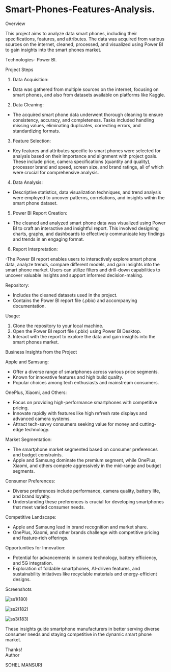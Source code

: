 # Smart-Phones-Features-Analysis.
Overview


This project aims to analyze data smart phones, including their specifications, features, and attributes. The data was acquired from various sources on the internet, cleaned, processed, and visualized using Power BI to gain insights into the smart phones market.


Technologies- Power BI.



Project Steps

1. Data Acquisition:

- Data was gathered from multiple sources on the internet, focusing on smart phones, and also from datasets available on platforms like Kaggle.

2. Data Cleaning:

- The acquired smart phone data underwent thorough cleaning to ensure consistency, accuracy, and completeness. Tasks included handling missing values, eliminating duplicates, correcting errors, and standardizing formats.

3. Feature Selection:

- Key features and attributes specific to smart phones were selected for analysis based on their importance and alignment with project goals. These include price, camera specifications (quantity and quality), processor brand and speed, screen size, and brand ratings, all of which were crucial for comprehensive analysis.

4. Data Analysis:

- Descriptive statistics, data visualization techniques, and trend analysis were employed to uncover patterns, correlations, and insights within the smart phone dataset.

5. Power BI Report Creation:

- The cleaned and analyzed smart phone data was visualized using Power BI to craft an interactive and insightful report. This involved designing charts, graphs, and dashboards to effectively communicate key findings and trends in an engaging format.

6. Report Interpretation:

-The Power BI report enables users to interactively explore smart phone data, analyze trends, compare different models, and gain insights into the smart phone market. Users can utilize filters and drill-down capabilities to uncover valuable insights and support informed decision-making.




Repository:

- Includes the cleaned datasets used in the project.
- Contains the Power BI report file (.pbix) and accompanying documentation.



Usage:

1. Clone the repository to your local machine.
2. Open the Power BI report file (.pbix) using Power BI Desktop.
3. Interact with the report to explore the data and gain insights into the smart phones market.




Business Insights from the Project

Apple and Samsung:

- Offer a diverse range of smartphones across various price segments.
- Known for innovative features and high build quality.
- Popular choices among tech enthusiasts and mainstream consumers.

OnePlus, Xiaomi, and Others:

- Focus on providing high-performance smartphones with competitive pricing.
- Innovate rapidly with features like high refresh rate displays and advanced camera systems.
- Attract tech-savvy consumers seeking value for money and cutting-edge technology.

Market Segmentation:

- The smartphone market segmented based on consumer preferences and budget constraints.
- Apple and Samsung dominate the premium segment, while OnePlus, Xiaomi, and others compete aggressively in the mid-range and budget segments.

Consumer Preferences:

- Diverse preferences include performance, camera quality, battery life, and brand loyalty.
- Understanding these preferences is crucial for developing smartphones that meet varied consumer needs.

Competitive Landscape:

- Apple and Samsung lead in brand recognition and market share.
- OnePlus, Xiaomi, and other brands challenge with competitive pricing and feature-rich offerings.

Opportunities for Innovation:

- Potential for advancements in camera technology, battery efficiency, and 5G integration.
- Exploration of foldable smartphones, AI-driven features, and sustainability initiatives like recyclable materials and energy-efficient designs.




Screenshots




![ss1(180)](https://github.com/iamsohelmansuri/Smart-Phones-Features-Analysis./assets/168846227/dd81559f-1532-4186-9da9-a95ea2728060)





![ss2(182)](https://github.com/iamsohelmansuri/Smart-Phones-Features-Analysis./assets/168846227/e8a820ae-80e4-41d1-928a-d835552f3043)






![ss3(183)](https://github.com/iamsohelmansuri/Smart-Phones-Features-Analysis./assets/168846227/c626170f-b426-4a45-ae9c-ebbf3d05d23a)









These insights guide smartphone manufacturers in better serving diverse consumer needs and staying competitive in the dynamic smart phone market.

Thanks!  
Author


SOHEL MANSURI


